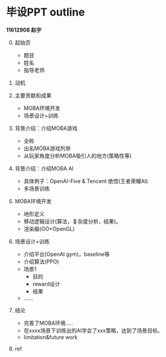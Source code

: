 # 毕设PPT outline

**11612908 赵宇**

0. 起始页
   - 题目
   - 姓名
   - 指导老师
1. 动机
2. 主要贡献和成果
   - MOBA环境开发
   - 场景设计+训练
3. 背景介绍：介绍MOBA游戏

   - 全称
   - 出名MOBA游戏列举
   - 从玩家角度分析MOBA吸引人的地方(策略性等)
4. 背景介绍：介绍MOBA AI

   - 具体例子：OpenAI-Five & Tencent 绝悟(王者荣耀AI)
   - 多场景训练
5. MOBA环境开发

   - 地形定义
   - 移动逻辑设计(算法，复杂度分析，结果)。
   - 渲染器(GO+OpenGL)
6. 场景设计+训练

   - 介绍平台(OpenAI gym)，baseline等
   - 介绍算法(PPO)
   - 场景1
     - 目的
     - reward设计
     - 结果
   - ......
7. 结论

   - 完善了MOBA环境.....
   - 在xxxx场景下训练出的AI学会了xxx策略，达到了场景目标。
   - limitation&future work
8. ref
